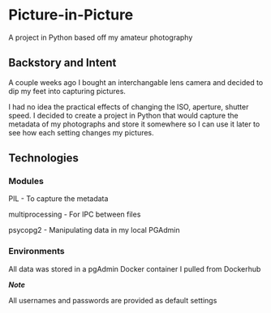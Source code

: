 # Picture-in-Picture
A project in Python based off my amateur photography 

## Backstory and Intent

A couple weeks ago I bought an interchangable lens camera and decided to dip my feet into capturing pictures. 

I had no idea the practical effects of changing the ISO, aperture, shutter speed. I decided to create a project in Python that would capture the metadata of my photographs and store it somewhere so I can use it later to see how each setting changes my pictures. 

## Technologies

### Modules

PIL - To capture the metadata

multiprocessing - For IPC between files 

psycopg2 - Manipulating data in my local PGAdmin

### Environments

All data was stored in a pgAdmin Docker container I pulled from Dockerhub

***Note***

All usernames and passwords are provided as default settings









